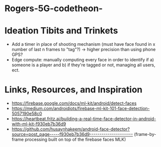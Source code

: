 # Rogers-5G-codetheon-

# Ideation Tibits and Trinkets
- Add a timer in place of shooting mechanism (must have face found in x number of last n frames to "tag"?) -> higher precision than using phone GPS?
- Edge compute: manually computing every face in order to identify if a) someone is a player and b) if they're tagged or not, managing all users, ect.


# Links, Resources, and Inspiration
- https://firebase.google.com/docs/ml-kit/android/detect-faces
- https://medium.com/androidiots/firebase-ml-kit-101-face-detection-5057190e58c0
- https://heartbeat.fritz.ai/building-a-real-time-face-detector-in-android-with-ml-kit-f930eb7b36d9
- https://github.com/husaynhakeem/android-face-detector?source=post_page-----f930eb7b36d9---------------------- (frame-by-frame processing built on top of the firebase faces MLK)
